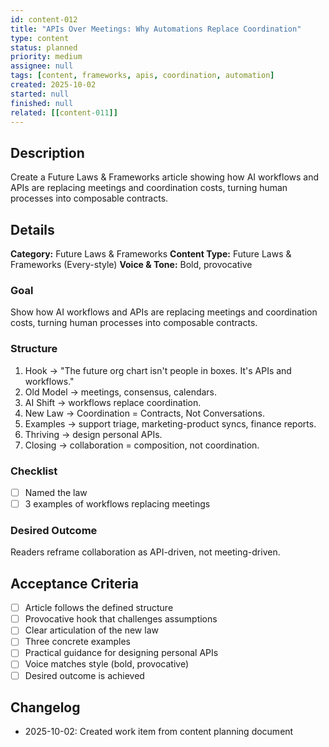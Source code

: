 ```yaml
---
id: content-012
title: "APIs Over Meetings: Why Automations Replace Coordination"
type: content
status: planned
priority: medium
assignee: null
tags: [content, frameworks, apis, coordination, automation]
created: 2025-10-02
started: null
finished: null
related: [[content-011]]
---
```


## Description

Create a Future Laws & Frameworks article showing how AI workflows and APIs are replacing meetings and coordination costs, turning human processes into composable contracts.

## Details

**Category:** Future Laws & Frameworks
**Content Type:** Future Laws & Frameworks (Every-style)
**Voice & Tone:** Bold, provocative

### Goal
Show how AI workflows and APIs are replacing meetings and coordination costs, turning human processes into composable contracts.

### Structure
1. Hook → "The future org chart isn't people in boxes. It's APIs and workflows."
2. Old Model → meetings, consensus, calendars.
3. AI Shift → workflows replace coordination.
4. New Law → Coordination = Contracts, Not Conversations.
5. Examples → support triage, marketing-product syncs, finance reports.
6. Thriving → design personal APIs.
7. Closing → collaboration = composition, not coordination.

### Checklist
- [ ] Named the law
- [ ] 3 examples of workflows replacing meetings

### Desired Outcome
Readers reframe collaboration as API-driven, not meeting-driven.

## Acceptance Criteria

- [ ] Article follows the defined structure
- [ ] Provocative hook that challenges assumptions
- [ ] Clear articulation of the new law
- [ ] Three concrete examples
- [ ] Practical guidance for designing personal APIs
- [ ] Voice matches style (bold, provocative)
- [ ] Desired outcome is achieved

## Changelog

- 2025-10-02: Created work item from content planning document
